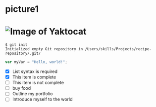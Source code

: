 # picture1
# ![Image of Yaktocat](https://octodex.github.com/images/yaktocat.png)
 ```
$ git init
Initialized empty Git repository in /Users/skills/Projects/recipe-repository/.git/
```
``` javascript
var myVar = "Hello, world!";
```
- [x] List syntax is required
- [x] This item is complete
- [ ] This item is not complete
- [ ] buy food
- [ ] Outline my portfolio
- [ ] Introduce myself to the world
